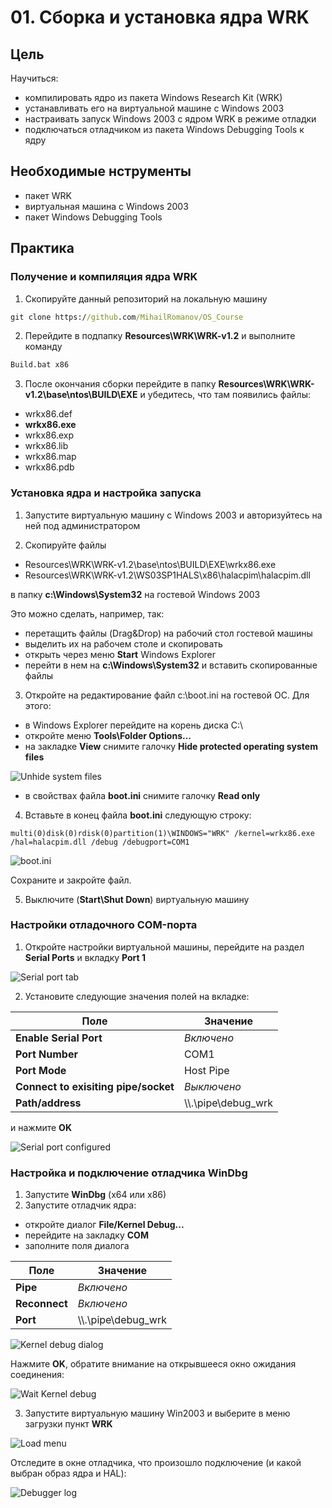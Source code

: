 # 01. Сборка и установка ядра WRK

## Цель 
Научиться: 
- компилировать ядро из пакета Windows Research Kit (WRK)
- устанавливать его на виртуальной машине с Windows 2003
- настраивать запуск Windows 2003 c ядром WRK в режиме отладки
- подключаться отладчиком из пакета Windows Debugging Tools к ядру

## Необходимые нструменты
- пакет WRK
- виртуальная машина c Windows 2003 
- пакет Windows Debugging Tools

## Практика

### Получение и компиляция ядра WRK

1. Скопируйте данный репозиторий на локальную машину

``` cmd
git clone https://github.com/MihailRomanov/OS_Course
```

2.  Перейдите в подпапку **Resources\\WRK\\WRK-v1.2** и выполните команду

``` cmd
Build.bat x86
```

3. После окончания сборки перейдите в папку **Resources\\WRK\\WRK-v1.2\\base\\ntos\\BUILD\\EXE** и убедитесь, что там появились файлы:

- wrkx86.def
- **wrkx86.exe**
- wrkx86.exp
- wrkx86.lib
- wrkx86.map
- wrkx86.pdb

### Установка ядра и настройка запуска 

1. Запустите виртуальную машину с Windows 2003 и авторизуйтесь на ней под администратором

2. Скопируйте файлы

- Resources\\WRK\\WRK-v1.2\\base\\ntos\\BUILD\\EXE\\wrkx86.exe
- Resources\\WRK\\WRK-v1.2\\WS03SP1HALS\\x86\\halacpim\\halacpim.dll

в папку **c:\\Windows\\System32** на гостевой Windows 2003

Это можно сделать, например, так:
- перетащить файлы (Drag&Drop) на рабочий стол гостевой машины
- выделить их на рабочем столе и скопировать
- открыть через меню **Start** Windows Explorer
- перейти в нем на **c:\\Windows\\System32** и вставить скопированные файлы

3. Откройте на редактирование файл c:\\boot.ini на гостевой ОС. Для этого: 

- в Windows Explorer перейдите на корень диска C:\
- откройте меню **Tools\\Folder Options...**
- на закладке **View** снимите галочку **Hide protected operating system files**

![Unhide system files](images/01/Image1.png)

- в свойствах файла **boot.ini** снимите галочку **Read only** 

4. Вставьте в конец файла **boot.ini** следующую строку:

```
multi(0)disk(0)rdisk(0)partition(1)\WINDOWS="WRK" /kernel=wrkx86.exe /hal=halacpim.dll /debug /debugport=COM1
```

![boot.ini](images/01/Image2.png)

Сохраните и закройте файл.

5. Выключите (**Start\\Shut Down**) виртуальную машину


### Настройки отладочного COM-порта

1. Откройте настройки виртуальной машины, перейдите на раздел **Serial Ports** и вкладку **Port 1**

![Serial port tab](images/01/Image3.png)

2. Установите следующие значения полей на вкладке:

|Поле|Значение|
|-|-|
|**Enable Serial Port**|_Включено_|
|**Port Number**|COM1|
|**Port Mode**|Host Pipe|
|**Connect to exisiting pipe/socket**|_Выключено_|
|**Path/address**|\\\\.\\pipe\\debug_wrk|

и нажмите **OK**

![Serial port configured](images/01/Image4.png)

### Настройка и подключение отладчика WinDbg

1. Запустите **WinDbg** (x64 или x86)
2. Запустите отладчик ядра:

- откройте диалог **File/Kernel Debug...**
- перейдите на закладку **COM**
- заполните поля диалога 

|Поле|Значение|
|-|-|
|**Pipe**|_Включено_|
|**Reconnect**|_Включено_|
|**Port**|\\\\.\\pipe\\debug_wrk|

![Kernel debug dialog](images/01/Image5.png)

Нажмите **OK**, обратите внимание на открывшееся окно ожидания соединения:

![Wait Kernel debug](images/01/Image6.png)

3. Запустите виртуальную машину Win2003 и выберите в меню загрузки пункт **WRK**

![Load menu](images/01/Image7.png)

Отследите в окне отладчика, что произошло подключение (и какой выбран образ ядра и HAL):

![Debugger log](images/01/Image8.png)


